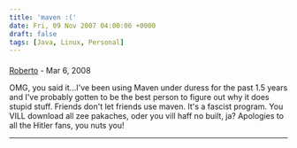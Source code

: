 ```yaml
---
title: 'maven :('
date: Fri, 09 Nov 2007 04:00:06 +0000
draft: false
tags: [Java, Linux, Personal]
---
```



#### 
[Roberto]( "bobtins@pacbell.net") - <time datetime="2008-03-15 05:03:02">Mar 6, 2008</time>

OMG, you said it...I've been using Maven under duress for the past 1.5 years and I've probably gotten to be the best person to figure out why it does stupid stuff. Friends don't let friends use maven. It's a fascist program. You VILL download all zee pakaches, oder you vill haff no built, ja? Apologies to all the Hitler fans, you nuts you!
<hr />
